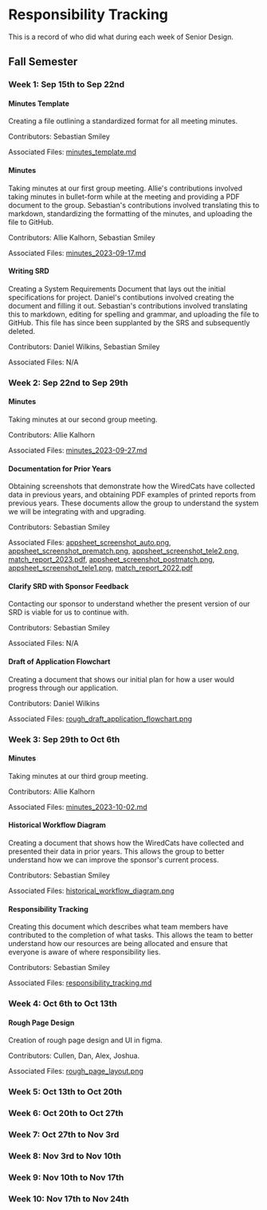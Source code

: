 # Responsibility Tracking

This is a record of who did what during each week of Senior Design.

<!-- FORMATTING TEMPLATE
#### Task Name

Extended task description, if applicable. If multiple team members contributed in different ways, describe the contribution of each.

Contributors: one or more team member names.

Associated Files: file names within a markdown link such as [responsibility_tracking.md](/artifacts/responsibility_tracking.md), or N/A if not relevant.
-->

## Fall Semester

### Week 1: Sep 15th to Sep 22nd

#### Minutes Template

Creating a file outlining a standardized format for all meeting minutes.

Contributors: Sebastian Smiley

Associated Files: [minutes_template.md](/minutes/minutes_template.md)

#### Minutes

Taking minutes at our first group meeting. Allie's contributions involved taking minutes in bullet-form while at the meeting and providing a PDF document to the group. Sebastian's contributions involved translating this to markdown, standardizing the formatting of the minutes, and uploading the file to GitHub.

Contributors: Allie Kalhorn, Sebastian Smiley

Associated Files: [minutes_2023-09-17.md](/minutes/minutes_2023-09-17.md)

#### Writing SRD

Creating a System Requirements Document that lays out the initial specifications for project. Daniel's contibutions involved creating the document and filling it out. Sebastian's contributions involved translating this to markdown, editing for spelling and grammar, and uploading the file to GitHub. This file has since been supplanted by the SRS and subsequently deleted.

Contributors: Daniel Wilkins, Sebastian Smiley

Associated Files: N/A

### Week 2: Sep 22nd to Sep 29th

#### Minutes

Taking minutes at our second group meeting.

Contributors: Allie Kalhorn

Associated Files: [minutes_2023-09-27.md](/minutes/minutes_2023-09-27.md)

#### Documentation for Prior Years

Obtaining screenshots that demonstrate how the WiredCats have collected data in previous years, and obtaining PDF examples of printed reports from previous years. These documents allow the group to understand the system we will be integrating with and upgrading.

Contributors: Sebastian Smiley

Associated Files: [appsheet_screenshot_auto.png](/artifacts/previous_years/appsheet_screenshot_auto.png), [appsheet_screenshot_prematch.png](/artifacts/previous_years/appsheet_screenshot_prematch.png), [appsheet_screenshot_tele2.png](/artifacts/previous_years/appsheet_screenshot_tele2.png), [match_report_2023.pdf](/artifacts/previous_years/match_report_2023.pdf), [appsheet_screenshot_postmatch.png](/artifacts/previous_years/appsheet_screenshot_postmatch.png), [appsheet_screenshot_tele1.png](/artifacts/previous_years/appsheet_screenshot_tele1.png), [match_report_2022.pdf](/artifacts/previous_years/match_report_2022.pdf)

#### Clarify SRD with Sponsor Feedback

Contacting our sponsor to understand whether the present version of our SRD is viable for us to continue with.

Contributors: Sebastian Smiley

Associated Files: N/A

#### Draft of Application Flowchart

Creating a document that shows our initial plan for how a user would progress through our application.

Contributors: Daniel Wilkins

Associated Files: [rough_draft_application_flowchart.png](/artifacts/rough_draft_application_flowchart.png)

### Week 3: Sep 29th to Oct 6th

#### Minutes

Taking minutes at our third group meeting.

Contributors: Allie Kalhorn

Associated Files: [minutes_2023-10-02.md](/minutes/minutes_2023-10-02.md)

#### Historical Workflow Diagram

Creating a document that shows how the WiredCats have collected and presented their data in prior years. This allows the group to better understand how we can improve the sponsor's current process.

Contributors: Sebastian Smiley

Associated Files: [historical_workflow_diagram.png](/artifacts/historical_workflow_diagram.png)

#### Responsibility Tracking

Creating this document which describes what team members have contributed to the completion of what tasks. This allows the team to better understand how our resources are being allocated and ensure that everyone is aware of where responsibility lies.

Contributors: Sebastian Smiley

Associated Files: [responsibility_tracking.md](/artifacts/responsibility_tracking.md)

### Week 4: Oct 6th to Oct 13th

#### Rough Page Design

Creation of rough page design and UI in figma.

Contributors: Cullen, Dan, Alex, Joshua.

Associated Files: [rough_page_layout.png](/artifacts/rough_page_layout.png)

### Week 5: Oct 13th to Oct 20th

### Week 6: Oct 20th to Oct 27th

### Week 7: Oct 27th to Nov 3rd

### Week 8: Nov 3rd to Nov 10th

### Week 9: Nov 10th to Nov 17th

### Week 10: Nov 17th to Nov 24th